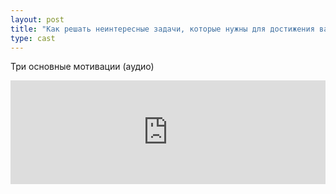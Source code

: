 ```yaml
---
layout: post
title: "Как решать неинтересные задачи, которые нужны для достижения важной цели"
type: cast
---
```


Три основные мотивации (аудио)

<iframe width="100%" height="166" scrolling="no" frameborder="no" src="https://w.soundcloud.com/player/?url=https%3A//api.soundcloud.com/tracks/214846449&amp;color=ff5500&amp;auto_play=false&amp;hide_related=false&amp;show_comments=true&amp;show_user=true&amp;show_reposts=false"></iframe>